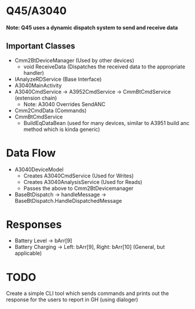 # Q45/A3040
#### Note: Q45 uses a dynamic dispatch system to send and receive data 


## Important Classes 
- Cmm2BtDeviceManager (Used by other devices)
    - void ReceiveData (Dispatches the received data to the appropriate handler)
- IAnalyzeRDService (Base Interface)
- A3040MainActivity
- A3040CmdService -> A3952CmdService -> CmmBtCmdService (extension chain)
    - Note: A3040 Overrides SendANC
- Cmm2CmdData (Commands)
- CmmBtCmdService
    - BuildEqDataBean (used for many devices, similar to A3951 build anc method which is kinda generic)

# Data Flow
- A3040DeviceModel
    - Creates A3040CmdService (Used for Writes)
    - Creates A3040AnalysisService (Used for Reads)
    - Passes the above to Cmm2BtDevicemanager 
- BaseBtDispatch -> handleMessage -> BaseBtDispatch.HandleDispatchedMessage


# Responses
- Battery Level -> bArr[9]
- Battery Charging -> Left: bArr[9], Right: bArr[10] (General, but applicable)

# TODO
Create a simple CLI tool which sends commands and prints out the response for the users to report in GH (using dialoger)